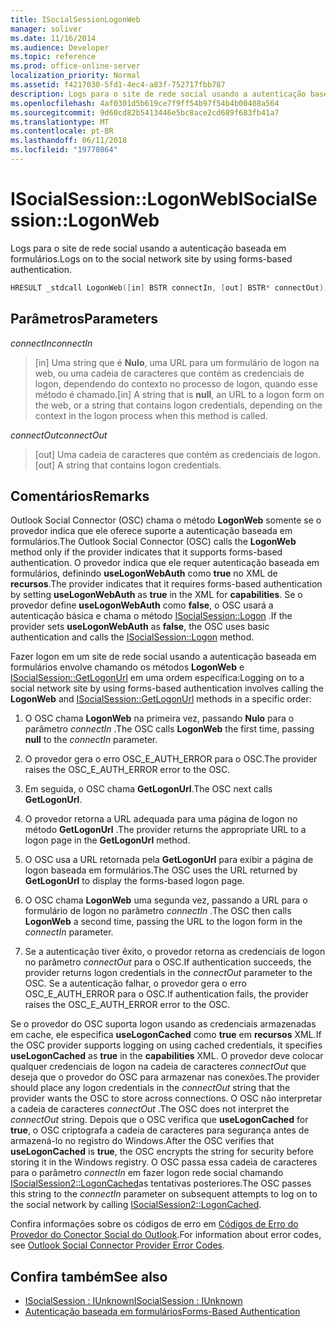 ```yaml
---
title: ISocialSessionLogonWeb
manager: soliver
ms.date: 11/16/2014
ms.audience: Developer
ms.topic: reference
ms.prod: office-online-server
localization_priority: Normal
ms.assetid: f4217030-5fd1-4ec4-a83f-752717fbb787
description: Logs para o site de rede social usando a autenticação baseada em formulários.
ms.openlocfilehash: 4af0301d5b619ce7f9ff54b97f54b4b00408a564
ms.sourcegitcommit: 9d60cd82b5413446e5bc8ace2cd689f683fb41a7
ms.translationtype: MT
ms.contentlocale: pt-BR
ms.lasthandoff: 06/11/2018
ms.locfileid: "19770864"
---
```

# <a name="isocialsessionlogonweb"></a><span data-ttu-id="a28a5-103">ISocialSession::LogonWeb</span><span class="sxs-lookup"><span data-stu-id="a28a5-103">ISocialSession::LogonWeb</span></span>

<span data-ttu-id="a28a5-104">Logs para o site de rede social usando a autenticação baseada em formulários.</span><span class="sxs-lookup"><span data-stu-id="a28a5-104">Logs on to the social network site by using forms-based authentication.</span></span>
  
```cpp
HRESULT _stdcall LogonWeb([in] BSTR connectIn, [out] BSTR* connectOut);
```

## <a name="parameters"></a><span data-ttu-id="a28a5-105">Parâmetros</span><span class="sxs-lookup"><span data-stu-id="a28a5-105">Parameters</span></span>

<span data-ttu-id="a28a5-106">_connectIn_</span><span class="sxs-lookup"><span data-stu-id="a28a5-106">_connectIn_</span></span>
  
> <span data-ttu-id="a28a5-107">[in] Uma string que é **Nulo**, uma URL para um formulário de logon na web, ou uma cadeia de caracteres que contém as credenciais de logon, dependendo do contexto no processo de logon, quando esse método é chamado.</span><span class="sxs-lookup"><span data-stu-id="a28a5-107">[in] A string that is **null**, an URL to a logon form on the web, or a string that contains logon credentials, depending on the context in the logon process when this method is called.</span></span>
    
<span data-ttu-id="a28a5-108">_connectOut_</span><span class="sxs-lookup"><span data-stu-id="a28a5-108">_connectOut_</span></span>
  
> <span data-ttu-id="a28a5-109">[out] Uma cadeia de caracteres que contém as credenciais de logon.</span><span class="sxs-lookup"><span data-stu-id="a28a5-109">[out] A string that contains logon credentials.</span></span>
    
## <a name="remarks"></a><span data-ttu-id="a28a5-110">Comentários</span><span class="sxs-lookup"><span data-stu-id="a28a5-110">Remarks</span></span>

<span data-ttu-id="a28a5-111">Outlook Social Connector (OSC) chama o método **LogonWeb** somente se o provedor indica que ele oferece suporte a autenticação baseada em formulários.</span><span class="sxs-lookup"><span data-stu-id="a28a5-111">The Outlook Social Connector (OSC) calls the **LogonWeb** method only if the provider indicates that it supports forms-based authentication.</span></span> <span data-ttu-id="a28a5-112">O provedor indica que ele requer autenticação baseada em formulários, definindo **useLogonWebAuth** como **true** no XML de **recursos**.</span><span class="sxs-lookup"><span data-stu-id="a28a5-112">The provider indicates that it requires forms-based authentication by setting **useLogonWebAuth** as **true** in the XML for **capabilities**.</span></span> <span data-ttu-id="a28a5-113">Se o provedor define **useLogonWebAuth** como **false**, o OSC usará a autenticação básica e chama o método [ISocialSession::Logon](isocialsession-logon.md) .</span><span class="sxs-lookup"><span data-stu-id="a28a5-113">If the provider sets **useLogonWebAuth** as **false**, the OSC uses basic authentication and calls the [ISocialSession::Logon](isocialsession-logon.md) method.</span></span> 
  
<span data-ttu-id="a28a5-114">Fazer logon em um site de rede social usando a autenticação baseada em formulários envolve chamando os métodos **LogonWeb** e [ISocialSession::GetLogonUrl](isocialsession-getlogonurl.md) em uma ordem específica:</span><span class="sxs-lookup"><span data-stu-id="a28a5-114">Logging on to a social network site by using forms-based authentication involves calling the **LogonWeb** and [ISocialSession::GetLogonUrl](isocialsession-getlogonurl.md) methods in a specific order:</span></span> 
  
1. <span data-ttu-id="a28a5-115">O OSC chama **LogonWeb** na primeira vez, passando **Nulo** para o parâmetro _connectIn_ .</span><span class="sxs-lookup"><span data-stu-id="a28a5-115">The OSC calls **LogonWeb** the first time, passing **null** to the  _connectIn_ parameter.</span></span> 
    
2. <span data-ttu-id="a28a5-116">O provedor gera o erro OSC_E_AUTH_ERROR para o OSC.</span><span class="sxs-lookup"><span data-stu-id="a28a5-116">The provider raises the OSC_E_AUTH_ERROR error to the OSC.</span></span>
    
3. <span data-ttu-id="a28a5-117">Em seguida, o OSC chama **GetLogonUrl**.</span><span class="sxs-lookup"><span data-stu-id="a28a5-117">The OSC next calls **GetLogonUrl**.</span></span>
    
4. <span data-ttu-id="a28a5-118">O provedor retorna a URL adequada para uma página de logon no método **GetLogonUrl** .</span><span class="sxs-lookup"><span data-stu-id="a28a5-118">The provider returns the appropriate URL to a logon page in the **GetLogonUrl** method.</span></span> 
    
5. <span data-ttu-id="a28a5-119">O OSC usa a URL retornada pela **GetLogonUrl** para exibir a página de logon baseada em formulários.</span><span class="sxs-lookup"><span data-stu-id="a28a5-119">The OSC uses the URL returned by **GetLogonUrl** to display the forms-based logon page.</span></span> 
    
6. <span data-ttu-id="a28a5-120">O OSC chama **LogonWeb** uma segunda vez, passando a URL para o formulário de logon no parâmetro _connectIn_ .</span><span class="sxs-lookup"><span data-stu-id="a28a5-120">The OSC then calls **LogonWeb** a second time, passing the URL to the logon form in the  _connectIn_ parameter.</span></span> 
    
7. <span data-ttu-id="a28a5-121">Se a autenticação tiver êxito, o provedor retorna as credenciais de logon no parâmetro _connectOut_ para o OSC.</span><span class="sxs-lookup"><span data-stu-id="a28a5-121">If authentication succeeds, the provider returns logon credentials in the  _connectOut_ parameter to the OSC.</span></span> <span data-ttu-id="a28a5-122">Se a autenticação falhar, o provedor gera o erro OSC_E_AUTH_ERROR para o OSC.</span><span class="sxs-lookup"><span data-stu-id="a28a5-122">If authentication fails, the provider raises the OSC_E_AUTH_ERROR error to the OSC.</span></span> 
    
<span data-ttu-id="a28a5-123">Se o provedor do OSC suporta logon usando as credenciais armazenadas em cache, ele especifica **useLogonCached** como **true** em **recursos** XML.</span><span class="sxs-lookup"><span data-stu-id="a28a5-123">If the OSC provider supports logging on using cached credentials, it specifies **useLogonCached** as **true** in the **capabilities** XML.</span></span> <span data-ttu-id="a28a5-124">O provedor deve colocar qualquer credenciais de logon na cadeia de caracteres _connectOut_ que deseja que o provedor do OSC para armazenar nas conexões.</span><span class="sxs-lookup"><span data-stu-id="a28a5-124">The provider should place any logon credentials in the  _connectOut_ string that the provider wants the OSC to store across connections.</span></span> <span data-ttu-id="a28a5-125">O OSC não interpretar a cadeia de caracteres _connectOut_ .</span><span class="sxs-lookup"><span data-stu-id="a28a5-125">The OSC does not interpret the  _connectOut_ string.</span></span> <span data-ttu-id="a28a5-126">Depois que o OSC verifica que **useLogonCached** for **true**, o OSC criptografa a cadeia de caracteres para segurança antes de armazená-lo no registro do Windows.</span><span class="sxs-lookup"><span data-stu-id="a28a5-126">After the OSC verifies that **useLogonCached** is **true**, the OSC encrypts the string for security before storing it in the Windows registry.</span></span> <span data-ttu-id="a28a5-127">O OSC passa essa cadeia de caracteres para o parâmetro _connectIn_ em fazer logon rede social chamando [ISocialSession2::LogonCached](isocialsession2-logoncached.md)as tentativas posteriores.</span><span class="sxs-lookup"><span data-stu-id="a28a5-127">The OSC passes this string to the  _connectIn_ parameter on subsequent attempts to log on to the social network by calling [ISocialSession2::LogonCached](isocialsession2-logoncached.md).</span></span> 
  
<span data-ttu-id="a28a5-128">Confira informações sobre os códigos de erro em [Códigos de Erro do Provedor do Conector Social do Outlook](outlook-social-connector-provider-error-codes.md).</span><span class="sxs-lookup"><span data-stu-id="a28a5-128">For information about error codes, see [Outlook Social Connector Provider Error Codes](outlook-social-connector-provider-error-codes.md).</span></span>
  
## <a name="see-also"></a><span data-ttu-id="a28a5-129">Confira também</span><span class="sxs-lookup"><span data-stu-id="a28a5-129">See also</span></span>

- [<span data-ttu-id="a28a5-130">ISocialSession : IUnknown</span><span class="sxs-lookup"><span data-stu-id="a28a5-130">ISocialSession : IUnknown</span></span>](isocialsessioniunknown.md)
- [<span data-ttu-id="a28a5-131">Autenticação baseada em formulários</span><span class="sxs-lookup"><span data-stu-id="a28a5-131">Forms-Based Authentication</span></span>](forms-based-authentication.md)

